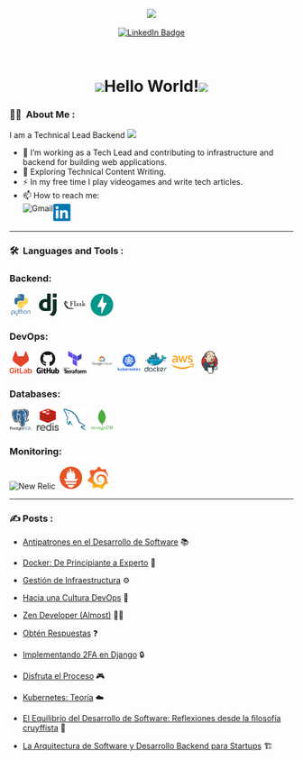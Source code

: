 
<p align="center"><img src="https://media.giphy.com/media/M9gbBd9nbDrOTu1Mqx/giphy.gif" width="100"/></p>
<p align="center">
<a href="https://www.linkedin.com/in/osiel-jacobo-torres/"><img src="https://img.shields.io/badge/LinkedIn-blue?style=for-the-badge&logo=linkedin&logoColor=white" alt="LinkedIn Badge"></a>
</p>

<p align="center"><img src="https://komarev.com/ghpvc/?username=osstorres&style=flat-square&color=blue" alt=""></p>

<h1 align="center"> <img src="https://media.giphy.com/media/hvRJCLFzcasrR4ia7z/giphy.gif" width="40">Hello World!<img src="https://github.com/TheDudeThatCode/TheDudeThatCode/blob/master/Assets/Earth.gif" width="24px"></h1>


### :man_technologist: &nbsp;About Me :

I am a Technical Lead Backend <img src="https://media.giphy.com/media/WUlplcMpOCEmTGBtBW/giphy.gif" width="30">

- 🔭 I’m working as a Tech Lead  and contributing to infrastructure and backend for building web applications.
- 🌱 Exploring Technical Content Writing.
- ⚡ In my free time I play videogames and write tech articles.
- 📫 How to reach me:
  <br> <!-- Add a line break to move the icons to the next line -->
  <a href="https://www.linkedin.com/in/osiel-jacobo-torres/">
    <img height="32" alt="LinkedIn" src="https://github.com/devicons/devicon/blob/master/icons/linkedin/linkedin-original.svg" />
  </a>
  <a href="mailto:osieltorresdev@gmail.com">
    <img height="32" align="left" alt="Gmail" src="https://img.shields.io/badge/-osieltorresdev@gmail.com-c14438?style=flat-square&logo=Gmail&logoColor=white" />
  </a>

---

### 🛠 &nbsp;Languages and Tools :

### Backend:

<p>
  <img src="https://github.com/devicons/devicon/blob/master/icons/python/python-original-wordmark.svg" title="Python" alt="Python" width="40" height="40" />&nbsp;
  <img src="https://github.com/devicons/devicon/blob/master/icons/django/django-plain.svg" title="Django" alt="Django" width="40" height="40" />&nbsp;
  <img src="https://github.com/devicons/devicon/blob/master/icons/flask/flask-original-wordmark.svg" title="Flask" alt="Flask" width="40" height="40" />&nbsp;
  <img src="https://github.com/devicons/devicon/blob/master/icons/fastapi/fastapi-original.svg" title="FastAPI" alt="FastAPI" width="40" height="40" />&nbsp;
</p>

### DevOps:

<p>
  <img src="https://github.com/devicons/devicon/blob/master/icons/gitlab/gitlab-plain-wordmark.svg" title="GitLab CI/CD" alt="GitLab CI/CD" width="40" height="40" />&nbsp;
  <img src="https://github.com/devicons/devicon/blob/master/icons/github/github-original-wordmark.svg" title="GitHub Actions" alt="GitHub Actions" width="40" height="40" />&nbsp;
  <img src="https://github.com/devicons/devicon/blob/master/icons/terraform/terraform-original-wordmark.svg" title="Terraform" alt="Terraform" width="40" height="40" />&nbsp;
  <img src="https://github.com/devicons/devicon/blob/master/icons/googlecloud/googlecloud-original-wordmark.svg" title="Google Cloud Platform" alt="GCP" width="40" height="40" />&nbsp;
  <img src="https://github.com/devicons/devicon/blob/master/icons/kubernetes/kubernetes-plain-wordmark.svg" title="Kubernetes" alt="Kubernetes" width="40" height="40" />&nbsp;
  <img src="https://github.com/devicons/devicon/blob/master/icons/docker/docker-original-wordmark.svg" title="Docker" alt="Docker" width="40" height="40" />&nbsp;
  <img src="https://github.com/devicons/devicon/blob/master/icons/amazonwebservices/amazonwebservices-plain-wordmark.svg" title="AWS" alt="AWS" width="40" height="40" />&nbsp;
  <img src="https://github.com/devicons/devicon/blob/master/icons/jenkins/jenkins-original.svg" title="jenkins" alt="jenkins" width="40" height="40" />&nbsp;

</p>

### Databases:

<p>
  <img src="https://github.com/devicons/devicon/blob/master/icons/postgresql/postgresql-original-wordmark.svg" title="PostgreSQL" alt="PostgreSQL" width="40" height="40" />&nbsp;
  <img src="https://github.com/devicons/devicon/blob/master/icons/redis/redis-original-wordmark.svg" title="Redis" alt="Redis" width="40" height="40" />&nbsp;
 <img src="https://github.com/devicons/devicon/blob/master/icons/mysql/mysql-original.svg" title="MySql" alt="MySql" width="40" height="40" />&nbsp;
 <img src="https://github.com/devicons/devicon/blob/master/icons/mongodb/mongodb-plain-wordmark.svg" title="mongodb" alt="mongodb" width="40" height="40" />&nbsp;

</p>

### Monitoring:
<p>
  <img src="https://www.vectorlogo.zone/logos/newrelic/newrelic-icon.svg" title="New Relic" alt="New Relic" width="40" height="40" />&nbsp;
    <img src="https://github.com/devicons/devicon/blob/master/icons/prometheus/prometheus-original.svg" title="Prometheus" alt="Prometheus" width="40" height="40" />&nbsp;
     <img src="https://github.com/devicons/devicon/blob/master/icons/grafana/grafana-original.svg" title="grafana" alt="grafana" width="40" height="40" />&nbsp;


</p>


---
### ✍️ Posts : 

- [Antipatrones en el Desarrollo de Software](https://www.linkedin.com/pulse/antipatrones-en-el-desarrollo-de-software-osiel-jacobo-torres/?trackingId=%2BCAN38EqRomtlUHn8bIQ2Q%3D%3D) 📚
  
- [Docker: De Principiante a Experto](https://www.linkedin.com/pulse/docker-de-principiante-experto-osiel-jacobo-torres/?trackingId=%2BCAN38EqRomtlUHn8bIQ2Q%3D%3D) 🐳

- [Gestión de Infraestructura](https://www.linkedin.com/pulse/gesti%25C3%25B3n-de-infraestructura-osiel-jacobo-torres/?trackingId=%2BCAN38EqRomtlUHn8bIQ2Q%3D%3D) ⚙️

- [Hacia una Cultura DevOps](https://www.linkedin.com/pulse/hacia-una-cultura-devops-osiel-jacobo-torres/?trackingId=%2BCAN38EqRomtlUHn8bIQ2Q%3D%3D) 🚀

- [Zen Developer (Almost)](https://www.linkedin.com/pulse/zen-developer-almost-osiel-jacobo-torres/?trackingId=%2BCAN38EqRomtlUHn8bIQ2Q%3D%3D) 🧘‍♂️

- [Obtén Respuestas](https://www.linkedin.com/pulse/obt%25C3%25A9n-respuestas-osiel-jacobo-torres/?trackingId=%2BCAN38EqRomtlUHn8bIQ2Q%3D%3D) ❓

- [Implementando 2FA en Django](https://www.linkedin.com/pulse/implementando-2fa-en-django-osiel-jacobo-torres/?trackingId=%2BCAN38EqRomtlUHn8bIQ2Q%3D%3D) 🔒

- [Disfruta el Proceso](https://www.linkedin.com/pulse/disfruta-el-proceso-osiel-jacobo-torres/?trackingId=%2BCAN38EqRomtlUHn8bIQ2Q%3D%3D) 🎮

- [Kubernetes: Teoría](https://www.linkedin.com/pulse/kubernetes-teor%25C3%25ADa-osiel-jacobo-torres/?trackingId=%2BCAN38EqRomtlUHn8bIQ2Q%3D%3D) ☁️

- [El Equilibrio del Desarrollo de Software: Reflexiones desde la filosofía cruyffista](https://medium.com/@osieltorres_/el-equilibrio-del-desarrollo-de-software-reflexiones-desde-la-filosof%C3%ADa-cruyffista-2f556ce31ae2) 🤔

- [La Arquitectura de Software y Desarrollo Backend para Startups](https://medium.com/@osieltorres_/la-arquitectura-de-software-y-desarrollo-backend-para-startups-1a9d9d07c2f) 🏗️


